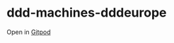 # ddd-machines-dddeurope

Open in [Gitpod](https://gitpod.io/#https://github.com/marcosh/ddd-machines-dddeurope)

